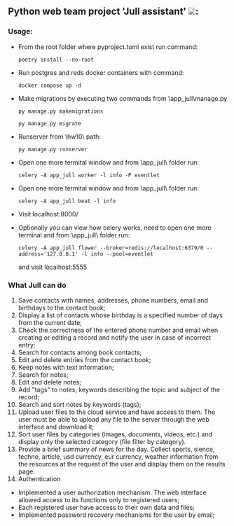 ## Python web team project 'Jull assistant' <a><img src="https://github.com/DmytroSDV/Jull_web/blob/main/app_jull/static/web_world.ico"></a>:
### Usage:
  - From the root folder where pyproject.toml exist run command:
    
        poetry install --no-root 
  - Run postgres and reds docker containers with command:

        docker compose up -d
  - Make migrations by executing two commands from \app_jull\manage.py

        py manage.py makemigrations
    
        py manage.py migrate
  - Runserver from \hw10\ path:

        py manage.py runserver
  - Open one more termital window and from \app_jull\ folder run:

        celery -A app_jull worker -l info -P eventlet
  - Open one more termital window and from \app_jull\ folder run:

        celery -A app_jull beat -l info
  - Visit localhost:8000/

  - Optionally you can view how celery works, need to open one more terminal and from \app_jull\ folder run:

        celery -A app_jull flower --broker=redis://localhost:6379/0 --address='127.0.0.1' -l info --pool=eventlet
    and visit localhost:5555


### What Jull can do

   1. Save contacts with names, addresses, phone numbers, email and birthdays to the contact book;
   2. Display a list of contacts whose birthday is a specified number of days from the current date;
   3. Check the correctness of the entered phone number and email when creating or editing a record and notify the user in case of incorrect entry;
   4. Search for contacts among book contacts;
   5. Edit and delete entries from the contact book;
   6. Keep notes with text information;
   7. Search for notes;
   8. Edit and delete notes;
   9. Add "tags" to notes, keywords describing the topic and subject of the record;
   10. Search and sort notes by keywords (tags);
   11. Upload user files to the cloud service and have access to them. The user must be able to upload any file to the server through the web interface and download it;
   12. Sort user files by categories (images, documents, videos, etc.) and display only the selected category (file filter by category).
   13. Provide a brief summary of news for the day. Collect sports, sience, techno, article, usd currency, eur currency, weather information from the resources at the request of the user and display them on the results page. 
   14. Authentication
  - Implemented a user authorization mechanism. The web interface allowed access to its functions only to registered users;
  - Each registered user have access to their own data and files;
  - Implemented password recovery mechanisms for the user by email;

